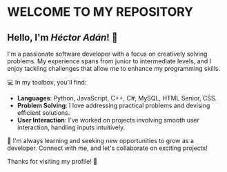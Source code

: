 # WELCOME TO MY REPOSITORY

## Hello, I'm *Héctor Adán*! 👋
I'm a passionate software developer with a focus on creatively solving problems. My experience spans from junior to intermediate levels, and I enjoy tackling challenges that allow me to enhance my programming skills.

💻 In my toolbox, you'll find:

- **Languages**: Python, JavaScript, C++, C#, MySQL, HTML Senior, CSS.
- **Problem Solving**: I love addressing practical problems and devising efficient solutions.
- **User Interaction**: I've worked on projects involving smooth user interaction, handling inputs intuitively.

🌱 I'm always learning and seeking new opportunities to grow as a developer. Connect with me, and let's collaborate on exciting projects!

Thanks for visiting my profile! 🚀

